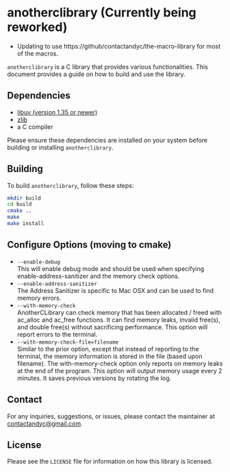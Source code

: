 # anotherclibrary (Currently being reworked)

* Updating to use https://github/contactandyc/the-macro-library for most of the macros.

`anotherclibrary` is a C library that provides various functionalities. This document provides a guide on how to build and use the library.

## Dependencies

- [libuv (version 1.35 or newer)](https://libuv.org)
- [zlib](https://www.zlib.net)
- a C compiler

Please ensure these dependencies are installed on your system before building or installing `anotherclibrary`.

## Building

To build `anotherclibrary`, follow these steps:

```bash
mkdir build
cd build
cmake ..
make 
make install
```


## Configure Options (moving to cmake)

* `--enable-debug`<br/>
  This will enable debug mode and should be used when specifying enable-address-sanitizer and the memory check options.
* `--enable-address-sanitizer`<br/>
  The Address Sanitizer is specific to Mac OSX and can be used to find memory errors.
* `--with-memory-check`<br/>
  AnotherCLibrary can check memory that has been allocated / freed with ac_alloc and ac_free functions.  It can find memory leaks, invalid free(s), and double free(s) without sacrificing performance.  This option will report errors to the terminal.
* `--with-memory-check-file=filename`<br/>
  Similar to the prior option, except that instead of reporting to the terminal, the memory information is stored in the file (based upon filename).  The with-memory-check option only reports on memory leaks at the end of the program.  This option will output memory usage every 2 minutes.  It saves previous versions by rotating the log.


## Contact

For any inquiries, suggestions, or issues, please contact the maintainer at [contactandyc@gmail.com](mailto:contactandyc@gmail.com).

## License

Please see the `LICENSE` file for information on how this library is licensed.
